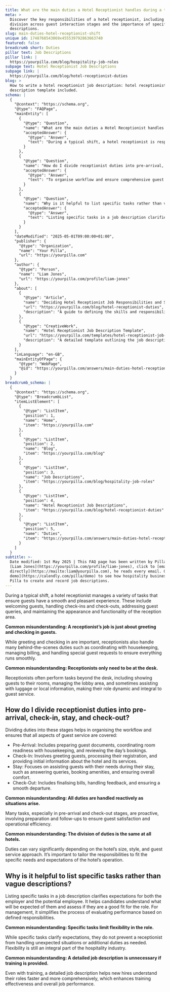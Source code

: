 ```yaml
---
title: What are the main duties a Hotel Receptionist handles during a typical shift?
meta: >
  Discover the key responsibilities of a hotel receptionist, including task
  division across guest interaction stages and the importance of specific job
  descriptions.
slug: main-duties-hotel-receptionist-shift
unique id: 1748768543069x455539792863663740
featured: false
breadcrumb short: Duties
pillar text: Job Descriptions
pillar link: |
  https://yourpilla.com/blog/hospitality-job-roles
subpage text: Hotel Receptionist Job Descriptions
subpage link: |
  https://yourpilla.com/blog/hotel-receptionist-duties
blog: >
  How to write a hotel receptionist job description: hotel receptionist job
  description template included.
schema: |
  {
    "@context": "https://schema.org",
    "@type": "FAQPage",
    "mainEntity": [
      {
        "@type": "Question",
        "name": "What are the main duties a Hotel Receptionist handles during a typical shift?",
        "acceptedAnswer": {
          "@type": "Answer",
          "text": "During a typical shift, a hotel receptionist is responsible for a range of tasks to enhance guest experience. These tasks include welcoming guests, managing check-ins and check-outs, addressing guest queries, and maintaining the reception area. Additionally, receptionists coordinate with housekeeping, manage billing, handle special guest requests, and sometimes assist guests beyond the reception desk to ensure smooth operations and guest satisfaction."
        }
      },
      {
        "@type": "Question",
        "name": "How do I divide receptionist duties into pre-arrival, check-in, stay, and check-out?",
        "acceptedAnswer": {
          "@type": "Answer",
          "text": "To organise workflow and ensure comprehensive guest service, divide receptionist duties into four main stages: Pre-Arrival, Check-In, Stay, and Check-Out. During Pre-Arrival, prepare guest documents and coordinate room readiness. At Check-In, greet guests and process their registration. During the Stay, assist with guest needs and enquiries. At Check-Out, finalise bills, handle feedback, and ensure a smooth departure. Tailor these duties to your hotel's specific operational needs."
        }
      },
      {
        "@type": "Question",
        "name": "Why is it helpful to list specific tasks rather than vague descriptions?",
        "acceptedAnswer": {
          "@type": "Answer",
          "text": "Listing specific tasks in a job description clarifies expectations for both employers and potential employees. It helps candidates understand the requirements of the role and aids management in evaluating performance based on defined responsibilities. Specific tasks provide clarity but still allow for flexibility to handle unexpected situations or additional duties as needed in the hospitality industry."
        }
      }
    ],
    "dateModified": "2025-05-01T09:00:00+01:00",
    "publisher": {
      "@type": "Organization",
      "name": "Your Pilla",
      "url": "https://yourpilla.com"
    },
    "author": {
      "@type": "Person",
      "name": "Liam Jones",
      "url": "https://yourpilla.com/profile/liam-jones"
    },
    "about": [
      {
        "@type": "Article",
        "name": "Deciding Hotel Receptionist Job Responsibilities and Skills",
        "url": "https://yourpilla.com/blog/hotel-receptionist-duties",
        "description": "A guide to defining the skills and responsibilities needed from a hotel receptionist to ensure effective guest service and operational efficiency."
      },
      {
        "@type": "CreativeWork",
        "name": "Hotel Receptionist Job Description Template",
        "url": "https://yourpilla.com/templates/hotel-receptionist-job-description",
        "description": "A detailed template outlining the job description for hotel receptionists, including specific tasks and skills required for the role."
      }
    ],
    "inLanguage": "en-GB",
    "mainEntityOfPage": {
      "@type": "WebPage",
      "@id": "https://yourpilla.com/answers/main-duties-hotel-receptionist-shift"
    }
  }
breadcrumb_schema: |
  {
    "@context": "https://schema.org",
    "@type": "BreadcrumbList",
    "itemListElement": [
      {
        "@type": "ListItem",
        "position": 1,
        "name": "Home",
        "item": "https://yourpilla.com"
      },
      {
        "@type": "ListItem",
        "position": 2,
        "name": "Blog",
        "item": "https://yourpilla.com/blog"
      },
      {
        "@type": "ListItem",
        "position": 3,
        "name": "Job Descriptions",
        "item": "https://yourpilla.com/blog/hospitality-job-roles"
      },
      {
        "@type": "ListItem",
        "position": 4,
        "name": "Hotel Receptionist Job Descriptions",
        "item": "https://yourpilla.com/blog/hotel-receptionist-duties"
      },
      {
        "@type": "ListItem",
        "position": 5,
        "name": "Duties",
        "item": "https://yourpilla.com/answers/main-duties-hotel-receptionist-shift"
      }
    ]
  }
subtitle: >-
  Date modified: 1st May 2025 | This FAQ page has been written by Pilla Founder,
  [Liam Jones](https://yourpilla.com/profile/liam-jones), click to [email Liam
  directly](https://mailto:liam@yourpilla.com), he reads every email. Or [book a
  demo](https://calendly.com/pilla/demo) to see how hospitality businesses use
  Pilla to create and record job descriptions.
---
```

During a typical shift, a hotel receptionist manages a variety of tasks that ensure guests have a smooth and pleasant experience. These include welcoming guests, handling check-ins and check-outs, addressing guest queries, and maintaining the appearance and functionality of the reception area.

**Common misunderstanding: A receptionist’s job is just about greeting and checking in guests.**

While greeting and checking in are important, receptionists also handle many behind-the-scenes duties such as coordinating with housekeeping, managing billing, and handling special guest requests to ensure everything runs smoothly.

**Common misunderstanding: Receptionists only need to be at the desk.**

Receptionists often perform tasks beyond the desk, including showing guests to their rooms, managing the lobby area, and sometimes assisting with luggage or local information, making their role dynamic and integral to guest service.

## How do I divide receptionist duties into pre-arrival, check-in, stay, and check-out?

Dividing duties into these stages helps in organising the workflow and ensures that all aspects of guest service are covered:

-   Pre-Arrival: Includes preparing guest documents, coordinating room readiness with housekeeping, and reviewing the day’s bookings.
-   Check-In: Involves greeting guests, processing their registration, and providing initial information about the hotel and its services.
-   Stay: Focuses on assisting guests with their needs during their stay, such as answering queries, booking amenities, and ensuring overall comfort.
-   Check-Out: Includes finalising bills, handling feedback, and ensuring a smooth departure.

**Common misunderstanding: All duties are handled reactively as situations arise.**

Many tasks, especially in pre-arrival and check-out stages, are proactive, involving preparation and follow-ups to ensure guest satisfaction and operational efficiency.

**Common misunderstanding: The division of duties is the same at all hotels.**

Duties can vary significantly depending on the hotel’s size, style, and guest service approach. It’s important to tailor the responsibilities to fit the specific needs and expectations of the hotel’s operation.

## Why is it helpful to list specific tasks rather than vague descriptions?

Listing specific tasks in a job description clarifies expectations for both the employer and the potential employee. It helps candidates understand what will be expected of them and assess if they are a good fit for the role. For management, it simplifies the process of evaluating performance based on defined responsibilities.

**Common misunderstanding: Specific tasks limit flexibility in the role.**

While specific tasks clarify expectations, they do not prevent a receptionist from handling unexpected situations or additional duties as needed. Flexibility is still an integral part of the hospitality industry.

**Common misunderstanding: A detailed job description is unnecessary if training is provided.**

Even with training, a detailed job description helps new hires understand their roles faster and more comprehensively, which enhances training effectiveness and overall job performance.
